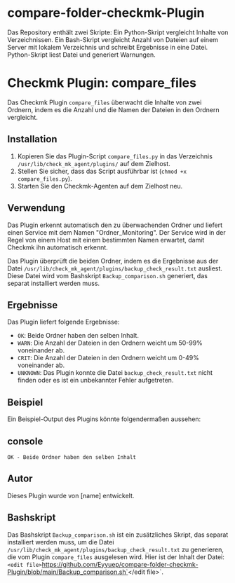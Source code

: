 # compare-folder-checkmk-Plugin
Das Repository enthält zwei Skripte: Ein Python-Skript vergleicht Inhalte von Verzeichnissen. Ein Bash-Skript vergleicht Anzahl von Dateien auf einem Server mit lokalem Verzeichnis und schreibt Ergebnisse in eine Datei. Python-Skript liest Datei und generiert Warnungen.
# Checkmk Plugin: compare_files

Das Checkmk Plugin `compare_files` überwacht die Inhalte von zwei Ordnern, indem es die Anzahl und die Namen der Dateien in den Ordnern vergleicht. 

## Installation

1. Kopieren Sie das Plugin-Script `compare_files.py` in das Verzeichnis `/usr/lib/check_mk_agent/plugins/` auf dem Zielhost.
2. Stellen Sie sicher, dass das Script ausführbar ist (`chmod +x compare_files.py`).
3. Starten Sie den Checkmk-Agenten auf dem Zielhost neu.

## Verwendung

Das Plugin erkennt automatisch den zu überwachenden Ordner und liefert einen Service mit dem Namen "Ordner_Monitoring". Der Service wird in der Regel von einem Host mit einem bestimmten Namen erwartet, damit Checkmk ihn automatisch erkennt.

Das Plugin überprüft die beiden Ordner, indem es die Ergebnisse aus der Datei `/usr/lib/check_mk_agent/plugins/backup_check_result.txt` ausliest. Diese Datei wird vom Bashskript `Backup_comparison.sh` generiert, das separat installiert werden muss.

## Ergebnisse

Das Plugin liefert folgende Ergebnisse:

- `OK`: Beide Ordner haben den selben Inhalt.
- `WARN`: Die Anzahl der Dateien in den Ordnern weicht um 50-99% voneinander ab.
- `CRIT`: Die Anzahl der Dateien in den Ordnern weicht um 0-49% voneinander ab.
- `UNKNOWN`: Das Plugin konnte die Datei `backup_check_result.txt` nicht finden oder es ist ein unbekannter Fehler aufgetreten.

## Beispiel

Ein Beispiel-Output des Plugins könnte folgendermaßen aussehen:

## console
```OK - Beide Ordner haben den selben Inhalt```

## Autor
Dieses Plugin wurde von [name] entwickelt.

## Bashskript
Das Bashskript `Backup_comparison.sh` ist ein zusätzliches Skript, das separat installiert werden muss, um die Datei `/usr/lib/check_mk_agent/plugins/backup_check_result.txt` zu generieren, die vom Plugin `compare_files` ausgelesen wird. Hier ist der Inhalt der Datei: `<edit file>`https://github.com/Eyyuep/compare-folder-checkmk-Plugin/blob/main/Backup_comparison.sh`</edit file>`.

